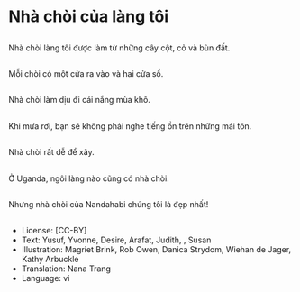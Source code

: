 # Nhà chòi của làng tôi

##
Nhà chòi làng tôi được làm từ những cây cột, cỏ và bùn đất.

##
Mỗi chòi có một cửa ra vào và hai cửa sổ.

##
Nhà chòi làm dịu đi cái nắng mùa khô.

##
Khi mưa rơi, bạn sẽ không phải nghe tiếng ồn trên những mái tôn.

##
Nhà chòi rất dễ để xây.

##
Ở Uganda, ngôi làng nào cũng có nhà chòi.

##
Nhưng nhà chòi của Nandahabi chúng tôi là đẹp nhất!

##
* License: [CC-BY]
* Text: Yusuf, Yvonne, Desire, Arafat, Judith, , Susan
* Illustration: Magriet Brink, Rob Owen, Danica Strydom, Wiehan de Jager, Kathy Arbuckle
* Translation: Nana Trang
* Language: vi
